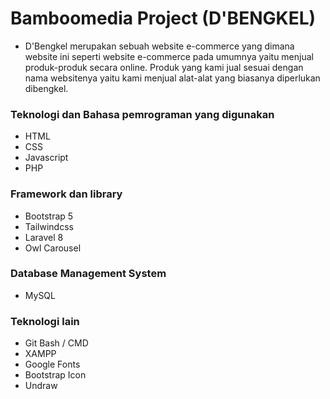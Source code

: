 # Bamboomedia Project (D'BENGKEL)
- D'Bengkel merupakan sebuah website e-commerce yang dimana website ini seperti website e-commerce pada umumnya yaitu menjual produk-produk secara online. Produk yang kami jual sesuai dengan nama websitenya yaitu kami menjual alat-alat yang biasanya diperlukan dibengkel.

### Teknologi dan Bahasa pemrograman yang digunakan
- HTML
- CSS
- Javascript
- PHP

### Framework dan library
- Bootstrap 5
- Tailwindcss
- Laravel 8
- Owl Carousel

### Database Management System
- MySQL

### Teknologi lain
- Git Bash / CMD
- XAMPP
- Google Fonts
- Bootstrap Icon
- Undraw
